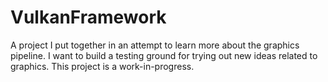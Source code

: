 # VulkanFramework
A project I put together in an attempt to learn more about the graphics pipeline. I want to build a testing ground for trying out new ideas related to graphics.
This project is a work-in-progress.
